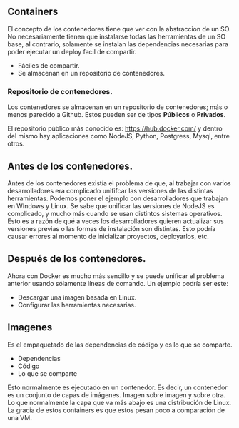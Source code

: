 ## Containers 

El concepto de los contenedores tiene que ver con la abstraccion de un SO. No necesariamente tienen que instalarse todas las herramientas de un SO base, al contrario, solamente se instalan las dependencias necesarias para poder ejecutar un deploy facil de compartir. 

- Fáciles de compartir. 
- Se almacenan en un repositorio de contenedores. 

### Repositorio de contenedores.
Los contenedores se almacenan en un repositorio de contenedores; más o menos parecido a Github.  Estos pueden ser de tipos **Públicos** o **Privados**.

El repositorio público más conocido es: https://hub.docker.com/ y dentro del mismo hay aplicaciones como NodeJS, Python, Postgress, Mysql, entre otros. 

## Antes de los contenedores. 
Antes de los contenedores existía el problema de que, al trabajar con varios desarrolladores era complicado unififcar las versiones de las distintas herramientas. Podemos poner el ejemplo con desarrolladores que trabajan en WIndows y Linux. Se sabe que unificar las versiones de NodeJS es complicado, y mucho más cuando se usan distintos sistemas operativos. Esto es a razón de qué a veces los desarrolladores quieren actualizar sus versiones previas o las formas de instalación son distintas. 
Esto podría causar errores al momento de inicializar proyectos, deployarlos, etc.

## Después de los contenedores. 

Ahora con Docker es mucho más sencillo y se puede unificar el problema anterior usando sólamente líneas de comando. Un ejemplo podría ser este:
- Descargar una imagen basada en Linux.
- Configurar las herramientas necesarias. 

## Imagenes
Es el empaquetado de las dependencias de código y es lo que se comparte. 

- Dependencias
- Código
- Lo que se comparte

Esto normalmente es ejecutado en un contenedor. Es decir, un contenedor es un conjunto de capas de imágenes. Imagen sobre imagen y sobre otra. Lo que normalmente la capa que va más abajo es una distribución de Linux. La gracia de estos containers es que estos pesan poco a comparación de una VM. 


